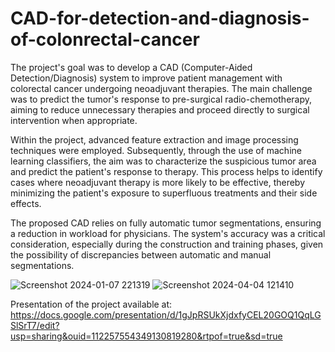 # CAD-for-detection-and-diagnosis-of-colonrectal-cancer
The project's goal was to develop a CAD (Computer-Aided Detection/Diagnosis) system to improve patient management with colorectal cancer undergoing neoadjuvant therapies. The main challenge was to predict the tumor's response to pre-surgical radio-chemotherapy, aiming to reduce unnecessary therapies and proceed directly to surgical intervention when appropriate.

Within the project, advanced feature extraction and image processing techniques were employed. Subsequently, through the use of machine learning classifiers, the aim was to characterize the suspicious tumor area and predict the patient's response to therapy. This process helps to identify cases where neoadjuvant therapy is more likely to be effective, thereby minimizing the patient's exposure to superfluous treatments and their side effects.

The proposed CAD relies on fully automatic tumor segmentations, ensuring a reduction in workload for physicians. The system's accuracy was a critical consideration, especially during the construction and training phases, given the possibility of discrepancies between automatic and manual segmentations.

![Screenshot 2024-01-07 221319](https://github.com/Mcannito/CAD-for-detection-and-diagnosis-of-colonrectal-cancertal-tumor/assets/116760675/2e798e1d-3936-45cd-9440-eaea382c760c)
![Screenshot 2024-04-04 121410](https://github.com/Mcannito/CAD-for-detection-and-diagnosis-of-colonrectal-cancertal-tumor/assets/116760675/95db3c2d-2d48-4b0d-b802-77b134121173)

Presentation of the project available at:
https://docs.google.com/presentation/d/1gJpRSUkXjdxfyCEL20GOQ1QqLGSlSrT7/edit?usp=sharing&ouid=112257554349130819280&rtpof=true&sd=true
